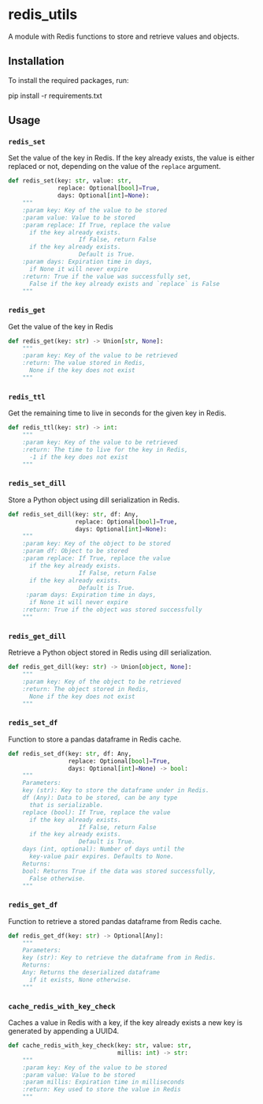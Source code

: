 # redis_utils

A module with Redis functions to store and retrieve values and objects.

## Installation

To install the required packages, run:

pip install -r requirements.txt

## Usage

### `redis_set`

Set the value of the key in Redis. If the key already exists, the value is either replaced or not, depending on the value of the `replace` argument.
    
```python
def redis_set(key: str, value: str,
              replace: Optional[bool]=True,
              days: Optional[int]=None):
    """
    :param key: Key of the value to be stored
    :param value: Value to be stored
    :param replace: If True, replace the value
      if the key already exists.
                    If False, return False
      if the key already exists.
                    Default is True.
    :param days: Expiration time in days,
      if None it will never expire
    :return: True if the value was successfully set,
      False if the key already exists and `replace` is False
    """
```

### `redis_get`

Get the value of the key in Redis

```python
def redis_get(key: str) -> Union[str, None]:
    """
    :param key: Key of the value to be retrieved
    :return: The value stored in Redis,
      None if the key does not exist
    """
```

### `redis_ttl`

Get the remaining time to live in seconds for the given key in Redis.

```python
def redis_ttl(key: str) -> int:
    """
    :param key: Key of the value to be retrieved
    :return: The time to live for the key in Redis,
      -1 if the key does not exist
    """
```

### `redis_set_dill`

Store a Python object using dill serialization in Redis.

```python
def redis_set_dill(key: str, df: Any,
                   replace: Optional[bool]=True,
                   days: Optional[int]=None):
    """
    :param key: Key of the object to be stored
    :param df: Object to be stored
    :param replace: If True, replace the value
      if the key already exists.
                    If False, return False
      if the key already exists.
                    Default is True.
     :param days: Expiration time in days,
      if None it will never expire
    :return: True if the object was stored successfully
    """
```

### `redis_get_dill`

Retrieve a Python object stored in Redis using dill serialization.

```python
def redis_get_dill(key: str) -> Union[object, None]:
    """
    :param key: Key of the object to be retrieved
    :return: The object stored in Redis,
      None if the key does not exist
    """
```

### `redis_set_df`

Function to store a pandas dataframe in Redis cache.

```python
def redis_set_df(key: str, df: Any,
                 replace: Optional[bool]=True,
                 days: Optional[int]=None) -> bool:
    """    
    Parameters:
    key (str): Key to store the dataframe under in Redis.
    df (Any): Data to be stored, can be any type
      that is serializable.
    replace (bool): If True, replace the value
      if the key already exists.
                    If False, return False
      if the key already exists.
                    Default is True.
    days (int, optional): Number of days until the
      key-value pair expires. Defaults to None.
    Returns:
    bool: Returns True if the data was stored successfully,
      False otherwise.
    """
```

### `redis_get_df`

Function to retrieve a stored pandas dataframe from Redis cache.

```python
def redis_get_df(key: str) -> Optional[Any]:
    """    
    Parameters:
    key (str): Key to retrieve the dataframe from in Redis.
    Returns:
    Any: Returns the deserialized dataframe
      if it exists, None otherwise.
    """
```

### `cache_redis_with_key_check`

Caches a value in Redis with a key,
if the key already exists a new key is generated by appending a UUID4.

```python
def cache_redis_with_key_check(key: str, value: str,
                               millis: int) -> str:
    """
    :param key: Key of the value to be stored
    :param value: Value to be stored
    :param millis: Expiration time in milliseconds
    :return: Key used to store the value in Redis
    """
```
